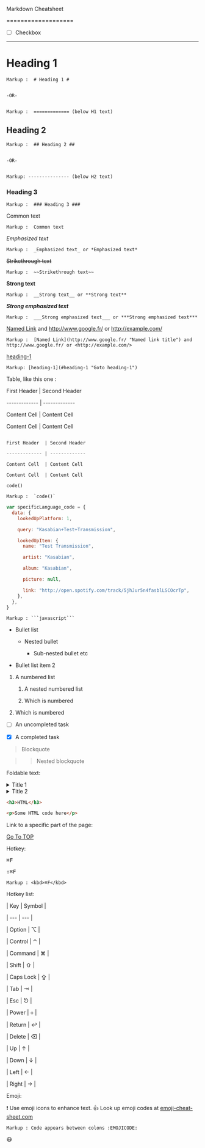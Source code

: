 Markdown Cheatsheet<a name="TOP"></a>

===================

- [ ] Checkbox

---

# Heading 1

    Markup :  # Heading 1 #


    -OR-


    Markup :  ============= (below H1 text)

## Heading 2

    Markup :  ## Heading 2 ##


    -OR-


    Markup: --------------- (below H2 text)

### Heading 3

    Markup :  ### Heading 3 ###

Common text

    Markup :  Common text

_Emphasized text_

    Markup :  _Emphasized text_ or *Emphasized text*

~~Strikethrough text~~

    Markup :  ~~Strikethrough text~~

**Strong text**

    Markup :  __Strong text__ or **Strong text**

**_Strong emphasized text_**

    Markup :  ___Strong emphasized text___ or ***Strong emphasized text***

[Named Link](http://www.google.fr/ "Named link title") and http://www.google.fr/ or <http://example.com/>

    Markup :  [Named Link](http://www.google.fr/ "Named link title") and http://www.google.fr/ or <http://example.com/>

[heading-1](#heading-1 "Goto heading-1")

    Markup: [heading-1](#heading-1 "Goto heading-1")

Table, like this one :

First Header | Second Header

------------- | -------------

Content Cell | Content Cell

Content Cell | Content Cell

```

First Header  | Second Header

------------- | -------------

Content Cell  | Content Cell

Content Cell  | Content Cell

```

`code()`

    Markup :  `code()`

```javascript
var specificLanguage_code = {
  data: {
    lookedUpPlatform: 1,

    query: "Kasabian+Test+Transmission",

    lookedUpItem: {
      name: "Test Transmission",

      artist: "Kasabian",

      album: "Kasabian",

      picture: null,

      link: "http://open.spotify.com/track/5jhJur5n4fasblLSCOcrTp",
    },
  },
}
```

    Markup : ```javascript```

- Bullet list

  - Nested bullet

    - Sub-nested bullet etc

- Bullet list item 2

1. A numbered list

   1. A nested numbered list

   2. Which is numbered

2. Which is numbered

- [ ] An uncompleted task

- [x] A completed task

> Blockquote

> > Nested blockquote

Foldable text:

<details>

  <summary>Title 1</summary>

  <p>Content 1 Content 1 Content 1 Content 1 Content 1</p>

</details>

<details>

  <summary>Title 2</summary>

  <p>Content 2 Content 2 Content 2 Content 2 Content 2</p>

</details>

```html
<h3>HTML</h3>

<p>Some HTML code here</p>
```

Link to a specific part of the page:

[Go To TOP](#TOP)

Hotkey:

<kbd>⌘F</kbd>

<kbd>⇧⌘F</kbd>

    Markup : <kbd>⌘F</kbd>

Hotkey list:

| Key | Symbol |

| --- | --- |

| Option | ⌥ |

| Control | ⌃ |

| Command | ⌘ |

| Shift | ⇧ |

| Caps Lock | ⇪ |

| Tab | ⇥ |

| Esc | ⎋ |

| Power | ⌽ |

| Return | ↩ |

| Delete | ⌫ |

| Up | ↑ |

| Down | ↓ |

| Left | ← |

| Right | → |

Emoji:

:exclamation: Use emoji icons to enhance text. :+1: Look up emoji codes at [emoji-cheat-sheet.com](http://emoji-cheat-sheet.com/)

    Markup : Code appears between colons :EMOJICODE:

:mask:
